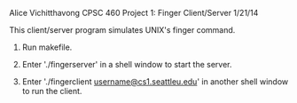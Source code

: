 Alice Vichitthavong
CPSC 460
Project 1: Finger Client/Server
1/21/14

This client/server program simulates UNIX's finger command. 

1. Run makefile. 

2. Enter './fingerserver' in a shell window to start the server. 

3. Enter './fingerclient username@cs1.seattleu.edu' 
   in another shell window to run the client. 


